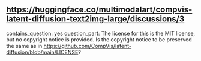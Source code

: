 ## https://huggingface.co/multimodalart/compvis-latent-diffusion-text2img-large/discussions/3

contains_question: yes
question_part: The license for this is the MIT license, but no copyright notice is provided. Is the copyright notice to be preserved the same as in https://github.com/CompVis/latent-diffusion/blob/main/LICENSE?